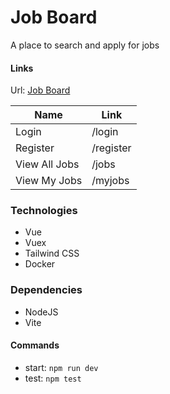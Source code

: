 # Job Board

A place to search and apply for jobs

#### Links

Url: [Job Board](https://jobs.babajideadedeji.com)<br/>

| Name          | Link      |
| ------------- | --------- |
| Login         | /login    |
| Register      | /register |
| View All Jobs | /jobs     |
| View My Jobs  | /myjobs   |

### Technologies

- Vue
- Vuex
- Tailwind CSS
- Docker

### Dependencies

- NodeJS
- Vite

#### Commands

- start: `npm run dev`
- test: `npm test`
